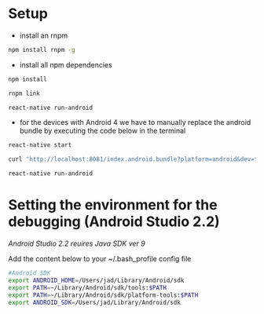 # Setup

- install an rnpm

```bash
npm install rnpm -g
```

- install all npm dependencies
```bash
npm install

rnpm link

react-native run-android
```

- for the devices with Android 4 we have to manually replace the android bundle by executing the code below in the terminal

```bash
react-native start

curl "http://localhost:8081/index.android.bundle?platform=android&dev=true&hot=false&minify=false" -o "android/app/src/main/assets/index.android.bundle"

react-native run-android
```

# Setting the environment for the debugging (Android Studio 2.2)
_Android Studio 2.2 reuires Java SDK ver 9_
	
Add the content below to your ~/.bash_profile config file


```bash
#Android SDK
export ANDROID_HOME=/Users/jad/Library/Android/sdk
export PATH=~/Library/Android/sdk/tools:$PATH
export PATH=~/Library/Android/sdk/platform-tools:$PATH
export ANDROID_SDK=/Users/jad/Library/Android/sdk
```

